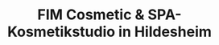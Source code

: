 ---
title: "FIM Cosmetic & SPA- Kosmetikstudio in Hildesheim"
url: /hildesheim/fim-cosmetic-und-spa-kosmetikstudio-in-hildesheim/
shop: Kosmetik
---